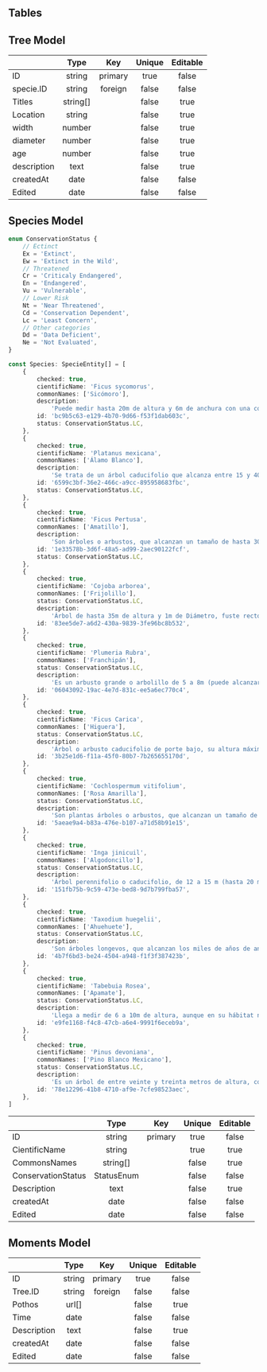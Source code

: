 ## Tables

## Tree Model

|             |   Type   |   Key   | Unique | Editable |
| ----------- | :------: | :-----: | :----: | :------: |
| ID          |  string  | primary |  true  |  false   |
| specie.ID   |  string  | foreign | false  |  false   |
| Titles      | string[] |         | false  |   true   |
| Location    |  string  |         | false  |   true   |
| width       |  number  |         | false  |   true   |
| diameter    |  number  |         | false  |   true   |
| age         |  number  |         | false  |   true   |
| description |   text   |         | false  |   true   |
| createdAt   |   date   |         | false  |  false   |
| Edited      |   date   |         | false  |  false   |

## Species Model

```ts
enum ConservationStatus {
	// Ectinct
	Ex = 'Extinct',
	Ew = 'Extinct in the Wild',
	// Threatened
	Cr = 'Criticaly Endangered',
	En = 'Endangered',
	Vu = 'Vulnerable',
	// Lower Risk
	Nt = 'Near Threatened',
	Cd = 'Conservation Dependent',
	Lc = 'Least Concern',
	// Other categories
	Dd = 'Data Deficient',
	Ne = 'Not Evaluated',
}
```

```ts
const Species: SpecieEntity[] = [
	{
		checked: true,
		cientificName: 'Ficus sycomorus',
		commonNames: ['Sicómoro'],
		description:
			'Puede medir hasta 20m de altura y 6m de anchura con una copa bastante espesa. La corteza es verde amarillenta y se exfolia en tiras que dejan aparecen en su interior otra corteza amarillenta. Como todas las higueras, el sicómoro contiene látex. Las hojas cordiformes (con forma acorazonada) tienen un color verde oscuro, son ásperas y miden unos 14cm de largo y unos 10cm de ancho y están dispuestas en espiral alrededor de la rama. Sobre su envés verde claro se ven los nervios prominentes. El peciolo pubescente mide de 0,5 a 3cm de longitud.',
		id: 'bc9b5c63-e129-4b70-9d66-f53f1dab603c',
		status: ConservationStatus.LC,
	},
	{
		checked: true,
		cientificName: 'Platanus mexicana',
		commonNames: ['Álamo Blanco'],
		description:
			'Se trata de un árbol caducifolio que alcanza entre 15 y 40m de alto, con un diámetro de hasta 2m, tronco derecho con manchas irregulares blancas originadas por la exfoliación de la corteza, de color pardo amarillenta con manchas blancuzcas a pardo rojizas; ramificación irregular, pelos dendríticos formando un indumento flocoso ferrugíneo en las ramas jóvenes. Hojas, yemas de 5mm de largo orientadas al interior cubiertas por estípulas foliáceas.',
		id: '6599c3bf-36e2-466c-a9cc-895958683fbc',
		status: ConservationStatus.LC,
	},
	{
		checked: true,
		cientificName: 'Ficus Pertusa',
		commonNames: ['Amatillo'],
		description:
			'Son árboles o arbustos, que alcanzan un tamaño de hasta 30m de alto, iniciándose como epífitos pero tornándose independientes; ramas jóvenes glabras, grises a café-amarillentas. Hojas elípticas a muy angostamente elípticas o lanceoladas, 5 a 12.5cm de largo y 2 a 5.5cm de ancho, acuminadas a atenuadas en el ápice, obtusas a agudas en la base, glabras, lisas, cartáceas y verdes a café claras cuando secas, 10 a 20 pares de nervios secundarios, muy débiles y difíciles de distinguir de los nervios intermedios, nervio submarginal débil, nervios terciarios inconspicuos; pecíolos 0.8 a 2.5cm de largo, glabros, café claros, estípulas 0.5 a 1.3cm de largo, glabras.',
		id: '1e33578b-3d6f-48a5-ad99-2aec90122fcf',
		status: ConservationStatus.LC,
	},
	{
		checked: true,
		cientificName: 'Cojoba arborea',
		commonNames: ['Frijolillo'],
		status: ConservationStatus.LC,
		description:
			'Árbol de hasta 35m de altura y 1m de Diámetro, fuste recto y cilíndrico que presenta ramas en la base. La copa es rala y dispersa, con follaje verde claro. La corteza es café oscuro a café verdoso. Las hojas son alternas y bipinnadas, y se caracterizan por tener una glandulita entre cada par de pinnas. Las hojas se encuentran compuestas por 10 a 15 pares de hojas secundarias o foliolos primarios, estas a su vez están compuestas por 20 a 40 pares de foliolos secundarios.',
		id: '83ee5de7-a6d2-430a-9839-3fe96bc8b532',
	},
	{
		checked: true,
		cientificName: 'Plumeria Rubra',
		commonNames: ['Franchipán'],
		status: ConservationStatus.LC,
		description:
			'Es un arbusto grande o arbolillo de 5 a 8m (puede alcanzar hasta 25) de hoja caduca con tronco recto, escasa ramificación y copa abierta e irregular. Las hojas, de haz verde brillante y más pálido en el envés, se disponen en espiral en los ápices de las ramas. Son simples, de 15 a 30cm de largo por entre 4 a 8cm de ancho, lanceoladas o elípticas y de margen entero. Las flores hermafroditas surgen en panículas en las axilas de las hojas nuevas. Miden entre 15 a 30cm, con sépalos verdosos y pétalos blancos con el centro amarillo pálido.',
		id: '06043092-19ac-4e7d-831c-ee5a6ec770c4',
	},
	{
		checked: true,
		cientificName: 'Ficus Carica',
		commonNames: ['Higuera'],
		status: ConservationStatus.LC,
		description:
			'Árbol o arbusto caducifolio de porte bajo, su altura máxima es de 7 a 8m. De copa muy abierta debido a su profusa ramificación, que a menudo surge casi a ras del suelo. La corteza es lisa y de color grisáceo. Las hojas, de 12 a 25cm de largo y 10 a 18cm de ancho, son profundamente lobuladas, formadas por 3 o 7 folíolos, de color verde brillante y textura áspera.',
		id: '3b25e1d6-f11a-45f0-80b7-7b265655170d',
	},
	{
		checked: true,
		cientificName: 'Cochlospermum vitifolium',
		commonNames: ['Rosa Amarilla'],
		status: ConservationStatus.LC,
		description:
			'Son plantas árboles o arbustos, que alcanzan un tamaño de 3 a 15m de alto. Hojas con 5 a 7 lobos elípticos a oblongos, acuminadas, subenteras a serradas, glabras o pubescentes en el envés. Panícula terminal amplia, flores actinomorfas, 8 a 12cm de ancho; pétalos ampliamente obovados, emarginados, amarillos; ovario 1-locular, con 5 placentas parietales. Cápsula suberecta a colgante, ampliamente ovada a obovada umbilicada, valva exterior de color café obscuro, gris o verdoso, afelpada o glabra, valva interna de color ocre a crema, glabra; semillas reniformes con tricomas blancos gosipinos.',
		id: '5aeae9a4-b83a-476e-b107-a71d58b91e15',
	},
	{
		checked: true,
		cientificName: 'Inga jinicuil',
		commonNames: ['Algodoncillo'],
		status: ConservationStatus.LC,
		description:
			'Árbol perennifolio o caducifolio, de 12 a 15 m (hasta 20 m) de altura, de 30 a 50 cm de diámetro a la altura del pecho. El tronco es recto y la copa extendida y redonda consiste de ramas erectas con denso follaje. La corteza es gris pálida y amarilla al corte. Las hojas son pinnadas, formadas por seis pinnas elípticas o lanceoladas, de 8 a 20 cm de largo, alternas, elípticas, lisas, de 8 a 11 cm de largo, lustrosas, puntiagudas.',
		id: '151fb75b-9c59-473e-bed8-9d7b799fba57',
	},
	{
		checked: true,
		cientificName: 'Taxodium huegelii',
		commonNames: ['Ahuehuete'],
		status: ConservationStatus.LC,
		description:
			'Son árboles longevos, que alcanzan los miles de años de antigüedad. Su origen se remonta a la Era Mesozoica, entre 100 a 200 millones de años, cuando las coníferas dominaban el paisaje y formaban impresionantes bosques primitivos. Taxodium huegelii es un árbol frondoso, con troncos de diámetros considerables entre 2 y 14m y alturas de hasta de 40m. Las hojas están ordenadas en espiral y yacen en dos filas horizontales superpuestas y son de uno a dos cm de largo de uno a dos mm de ancho. Las piñas son ovaladas, prácticamente esféricas de 1,5 a 2,5cm de largo y de 1 a 2cm de ancho, con escamas poligonales piramidales. Produce semillas todo el año, sobre todo entre agosto y noviembre.',
		id: '4b7f6bd3-be24-4504-a948-f1f3f387423b',
	},
	{
		checked: true,
		cientificName: 'Tabebuia Rosea',
		commonNames: ['Apamate'],
		status: ConservationStatus.LC,
		description:
			'Llega a medir de 6 a 10m de altura, aunque en su hábitat nativo puede superar los 25m. Tronco corto de corteza grisácea, algo fisurada. Hojas palmadas, compuestas de 3 a 5 foliolos elípticos a oblongos grandes (hasta 34 cm de largo). Las inflorescencias surgen en panículas terminales. Las flores tienen cáliz acampanado y bilabiado con pétalos rosa, lavanda o magenta. El fruto es una cápsula lineal, cilíndrica de 22 a 35cm de longitud y con 7 a 10 semillas aladas.',
		id: 'e9fe1168-f4c8-47cb-a6e4-9991f6eceb9a',
	},
	{
		checked: true,
		cientificName: 'Pinus devoniana',
		commonNames: ['Pino Blanco Mexicano'],
		status: ConservationStatus.LC,
		description:
			'Es un árbol de entre veinte y treinta metros de altura, copa irregular redondeada, corteza áspera y agrietada, ramas largas, colocadas irregularmente en el tallo, ramillas de color café oscuro muy ásperas. Hojas de 30 a 35cm, color verde claro brillante. Conos de 20 a 30cm, de largo por 12 a 15cm de ancho de color moreno opaco, madera blanca amarillenta, dura y pesada.',
		id: '78e12296-41b8-4710-af9e-7cfe98523aec',
	},
]
```

|                    |    Type    |   Key   | Unique | Editable |
| ------------------ | :--------: | :-----: | :----: | :------: |
| ID                 |   string   | primary |  true  |  false   |
| CientificName      |   string   |         |  true  |   true   |
| CommonsNames       |  string[]  |         | false  |   true   |
| ConservationStatus | StatusEnum |         | false  |  false   |
| Description        |    text    |         | false  |   true   |
| createdAt          |    date    |         | false  |  false   |
| Edited             |    date    |         | false  |  false   |

## Moments Model

|             |  Type  |   Key   | Unique | Editable |
| ----------- | :----: | :-----: | :----: | :------: |
| ID          | string | primary |  true  |  false   |
| Tree.ID     | string | foreign | false  |  false   |
| Pothos      | url[]  |         | false  |   true   |
| Time        |  date  |         | false  |  false   |
| Description |  text  |         | false  |   true   |
| createdAt   |  date  |         | false  |  false   |
| Edited      |  date  |         | false  |  false   |

